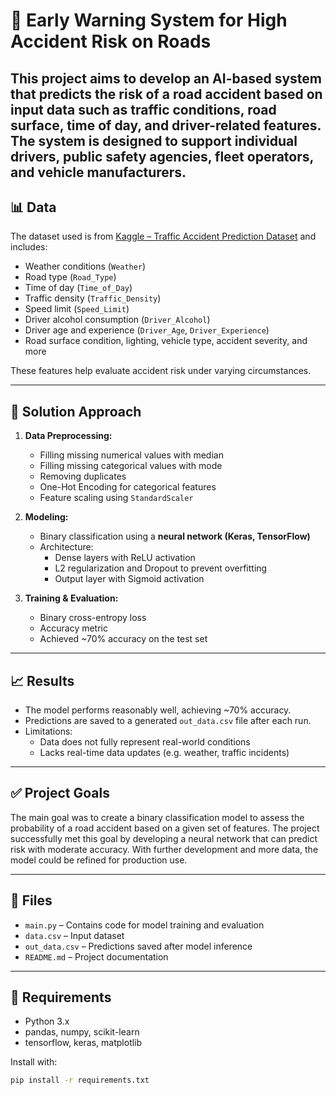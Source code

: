 # 🚗 Early Warning System for High Accident Risk on Roads

This project aims to develop an AI-based system that predicts the risk of a road accident based on input data such as traffic conditions, road surface, time of day, and driver-related features. The system is designed to support individual drivers, public safety agencies, fleet operators, and vehicle manufacturers.
---

## 📊 Data

The dataset used is from [Kaggle – Traffic Accident Prediction Dataset](https://www.kaggle.com/datasets/denkuznetz/traffic-accident-prediction/data) and includes:

- Weather conditions (`Weather`)
- Road type (`Road_Type`)
- Time of day (`Time_of_Day`)
- Traffic density (`Traffic_Density`)
- Speed limit (`Speed_Limit`)
- Driver alcohol consumption (`Driver_Alcohol`)
- Driver age and experience (`Driver_Age`, `Driver_Experience`)
- Road surface condition, lighting, vehicle type, accident severity, and more

These features help evaluate accident risk under varying circumstances.

---

## 🧠 Solution Approach

1. **Data Preprocessing:**
   - Filling missing numerical values with median
   - Filling missing categorical values with mode
   - Removing duplicates
   - One-Hot Encoding for categorical features
   - Feature scaling using `StandardScaler`

2. **Modeling:**
   - Binary classification using a **neural network (Keras, TensorFlow)**
   - Architecture:
     - Dense layers with ReLU activation
     - L2 regularization and Dropout to prevent overfitting
     - Output layer with Sigmoid activation

3. **Training & Evaluation:**
   - Binary cross-entropy loss
   - Accuracy metric
   - Achieved ~70% accuracy on the test set

---

## 📈 Results

- The model performs reasonably well, achieving ~70% accuracy.
- Predictions are saved to a generated `out_data.csv` file after each run.
- Limitations:
  - Data does not fully represent real-world conditions
  - Lacks real-time data updates (e.g. weather, traffic incidents)

---

## ✅ Project Goals

The main goal was to create a binary classification model to assess the probability of a road accident based on a given set of features. The project successfully met this goal by developing a neural network that can predict risk with moderate accuracy. With further development and more data, the model could be refined for production use.

---

## 📂 Files

- `main.py` – Contains code for model training and evaluation
- `data.csv` – Input dataset
- `out_data.csv` – Predictions saved after model inference
- `README.md` – Project documentation

---

## 📎 Requirements

- Python 3.x
- pandas, numpy, scikit-learn
- tensorflow, keras, matplotlib

Install with:

```bash
pip install -r requirements.txt
